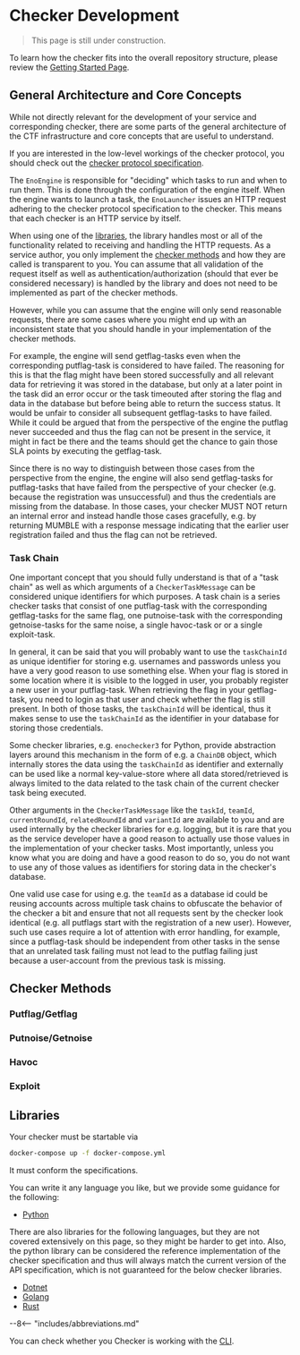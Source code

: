 # Checker Development

> This page is still under construction.

To learn how the checker fits into the overall repository structure, please review the [Getting Started Page](../../getting-started).

## General Architecture and Core Concepts

While not directly relevant for the development of your service and corresponding checker, there are some parts of the general architecture of the CTF infrastructure  and core concepts that are useful to understand.

If you are interested in the low-level workings of the checker protocol, you should check out the [checker protocol specification](https://github.com/enowars/specification/blob/main/checker_protocol.md).

The `EnoEngine` is responsible for "deciding" which tasks to run and when to run them. This is done through the configuration of the engine itself. When the engine wants to launch a task, the `EnoLauncher` issues an HTTP request adhering to the checker protocol specification to the checker. This means that each checker is an HTTP service by itself.

When using one of the [libraries](#libraries), the library handles most or all of the functionality related to receiving and handling the HTTP requests. As a service author, you only implement the [checker methods](#checker-methods) and how they are called is transparent to you. You can assume that all validation of the request itself as well as authentication/authorization (should that ever be considered necessary) is handled by the library and does not need to be implemented as part of the checker methods.

However, while you can assume that the engine will only send reasonable requests, there are some cases where you might end up with an inconsistent state that you should handle in your implementation of the checker methods.

For example, the engine will send getflag-tasks even when the corresponding putflag-task is considered to have failed. The reasoning for this is that the flag might have been stored successfully and all relevant data for retrieving it was stored in the database, but only at a later point in the task did an error occur or the task timeouted after storing the flag and data in the database but before being able to return the success status. It would be unfair to consider all subsequent getflag-tasks to have failed. While it could be argued that from the perspective of the engine the putflag never succeeded and thus the flag can not be present in the service, it might in fact be there and the teams should get the chance to gain those SLA points by executing the getflag-task.

Since there is no way to distinguish between those cases from the perspective from the engine, the engine will also send getflag-tasks for putflag-tasks that have failed from the perspective of your checker (e.g. because the registration was unsuccessful) and thus the credentials are missing from the database. In those cases, your checker MUST NOT return an internal error and instead handle those cases gracefully, e.g. by returning MUMBLE with a response message indicating that the earlier user registration failed and thus the flag can not be retrieved.

### Task Chain

One important concept that you should fully understand is that of a "task chain" as well as which arguments of a `CheckerTaskMessage` can be considered unique identifiers for which purposes. A task chain is a series checker tasks that consist of one putflag-task with the corresponding getflag-tasks for the same flag, one putnoise-task with the corresponding getnoise-tasks for the same noise, a single havoc-task or or a single exploit-task.

In general, it can be said that you will probably want to use the `taskChainId` as unique identifier for storing e.g. usernames and passwords unless you have a very good reason to use something else. When your flag is stored in some location where it is visible to the logged in user, you probably register a new user in your putflag-task. When retrieving the flag in your getflag-task, you need to login as that user and check whether the flag is still present. In both of those tasks, the `taskChainId` will be identical, thus it makes sense to use the `taskChainId` as the identifier in your database for storing those credentials.

Some checker libraries, e.g. `enochecker3` for Python, provide abstraction layers around this mechanism in the form of e.g. a `ChainDB` object, which internally stores the data using the `taskChainId` as identifier and externally can be used like a normal key-value-store where all data stored/retrieved is always limited to the data related to the task chain of the current checker task being executed.

Other arguments in the `CheckerTaskMessage` like the `taskId`, `teamId`, `currentRoundId`, `relatedRoundId` and `variantId` are available to you and are used internally by the checker libraries for e.g. logging, but it is rare that you as the service developer have a good reason to actually use those values in the implementation of your checker tasks. Most importantly, unless you know what you are doing and have a good reason to do so, you do not want to use any of those values as identifiers for storing data in the checker's database.

One valid use case for using e.g. the `teamId` as a database id could be reusing accounts across multiple task chains to obfuscate the behavior of the checker a bit and ensure that not all requests sent by the checker look identical (e.g. all putflags start with the registration of a new user). However, such use cases require a lot of attention with error handling, for example, since a putflag-task should be independent from other tasks in the sense that an unrelated task failing must not lead to the putflag failing just because a user-account from the previous task is missing.

## Checker Methods

### Putflag/Getflag

### Putnoise/Getnoise

### Havoc

### Exploit

## Libraries

Your checker must be startable via
```bash
docker-compose up -f docker-compose.yml
```

It must conform the specifications.

You can write it any language you like, but we provide some guidance for the following: 

- [Python](checker-python.md)

There are also libraries for the following languages, but they are not covered extensively on this page, so they might be harder to get into. Also, the python library can be considered the reference implementation of the checker specification and thus will always match the current version of the API specification, which is not guaranteed for the below checker libraries.

- [Dotnet](checker-dotnet.md)
- [Golang](checker-golang.md)
- [Rust](checker-rust.md)

--8<-- "includes/abbreviations.md"


You can check whether you Checker is working with the [CLI](https://github.com/enowars/enochecker_cli).